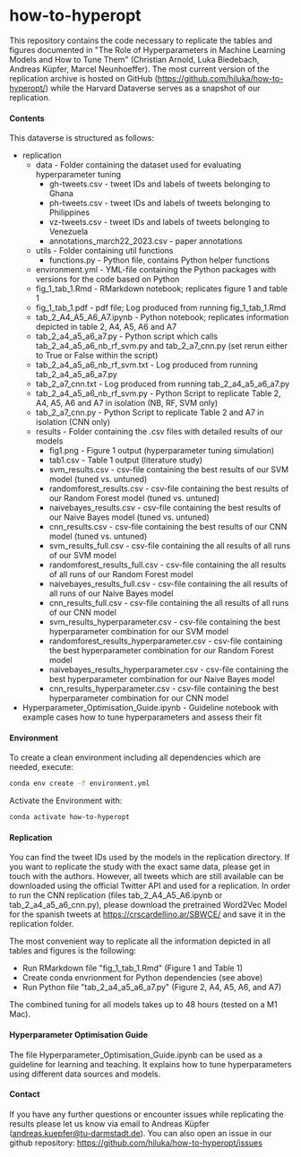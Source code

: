 # how-to-hyperopt

This repository contains the code necessary to replicate the tables and figures documented in "The Role of Hyperparameters in Machine Learning Models and How to Tune Them" (Christian Arnold, Luka Biedebach, Andreas Küpfer, Marcel Neunhoeffer). The most current version of the replication archive is hosted on GitHub (https://github.com/hiluka/how-to-hyperopt/) while the Harvard Dataverse serves as a snapshot of our replication.

#### Contents

This dataverse is structured as follows:
- replication
	- data - Folder containing the dataset used for evaluating hyperparameter tuning
		- gh-tweets.csv - tweet IDs and labels of tweets belonging to Ghana
		- ph-tweets.csv - tweet IDs and labels of tweets belonging to Philippines
		- vz-tweets.csv - tweet IDs and labels of tweets belonging to Venezuela
		- annotations_march22_2023.csv - paper annotations
	- utils - Folder containing util functions
		- functions.py - Python file, contains Python helper functions
	- environment.yml - YML-file containing the Python packages with versions for the code based on Python 
	- fig_1_tab_1.Rmd - RMarkdown notebook; replicates figure 1 and table 1
	- fig_1_tab_1.pdf - pdf file; Log produced from running fig_1_tab_1.Rmd
	- tab_2_A4_A5_A6_A7.ipynb - Python notebook; replicates information depicted in table 2, A4, A5, A6 and A7
	- tab_2_a4_a5_a6_a7.py - Python script which calls tab_2_a4_a5_a6_nb_rf_svm.py and tab_2_a7_cnn.py (set rerun either to True or False within the script)
	- tab_2_a4_a5_a6_nb_rf_svm.txt - Log produced from running tab_2_a4_a5_a6_a7.py
	- tab_2_a7_cnn.txt - Log produced from running tab_2_a4_a5_a6_a7.py
	- tab_2_a4_a5_a6_nb_rf_svm.py - Python Script to replicate Table 2, A4, A5, A6 and A7 in isolation (NB, RF, SVM only)
	- tab_2_a7_cnn.py - Python Script to replicate Table 2 and A7 in isolation (CNN only)
	- results - Folder containing the .csv files with detailed results of our models
		- fig1.png - Figure 1 output (hyperparameter tuning simulation)
		- tab1.csv - Table 1 output (literature study)
		- svm_results.csv - csv-file containing the best results of our SVM model (tuned vs. untuned)
		- randomforest_results.csv - csv-file containing the best results of our Random Forest model (tuned vs. untuned)
		- naivebayes_results.csv - csv-file containing the best results of our Naive Bayes model (tuned vs. untuned)
		- cnn_results.csv - csv-file containing the best results of our CNN model (tuned vs. untuned)
		- svm_results_full.csv - csv-file containing the all results of all runs of our SVM model
		- randomforest_results_full.csv - csv-file containing the all results of all runs of our Random Forest model
		- naivebayes_results_full.csv - csv-file containing the all results of all runs of our Naive Bayes model
		- cnn_results_full.csv - csv-file containing the all results of all runs of our CNN model
		- svm_results_hyperparameter.csv - csv-file containing the best hyperparameter combination for our SVM model
		- randomforest_results_hyperparameter.csv - csv-file containing the best hyperparameter combination for our Random Forest model
		- naivebayes_results_hyperparameter.csv - csv-file containing the best hyperparameter combination for our Naive Bayes model
		- cnn_results_hyperparameter.csv - csv-file containing the best hyperparameter combination for our CNN model
- Hyperparameter_Optimisation_Guide.ipynb - Guideline notebook with example cases how to tune hyperparameters and assess their fit

#### Environment

To create a clean environment including all dependencies which are needed, execute:

```bash
conda env create -f environment.yml
```

Activate the Environment with:

```bash
conda activate how-to-hyperopt
```

#### Replication

You can find the tweet IDs used by the models in the replication directory. If you want to replicate the study with the exact same data, please get in touch with the authors. However, all tweets which are still available can be downloaded using the official Twitter API and used for a replication.
In order to run the CNN replication (files tab_2_A4_A5_A6.ipynb or tab_2_a4_a5_a6_cnn.py), please download the pretrained Word2Vec Model for the spanish tweets at https://crscardellino.ar/SBWCE/ and save it in the replication folder.

The most convenient way to replicate all the information depicted in all tables and figures is the following:
- Run RMarkdown file "fig_1_tab_1.Rmd" (Figure 1 and Table 1)
- Create conda envrionment for Python dependencies (see above)
- Run Python file "tab_2_a4_a5_a6_a7.py" (Figure 2, A4, A5, A6, and A7)

The combined tuning for all models takes up to 48 hours (tested on a M1 Mac).

#### Hyperparameter Optimisation Guide

The file Hyperparameter_Optimisation_Guide.ipynb can be used as a guideline for learning and teaching. It explains how to tune hyperparameters using different data sources and models.

#### Contact

If you have any further questions or encounter issues while replicating the results please let us know via email to Andreas Küpfer (andreas.kuepfer@tu-darmstadt.de). You can also open an issue in our github repository: <https://github.com/hiluka/how-to-hyperopt/issues>
